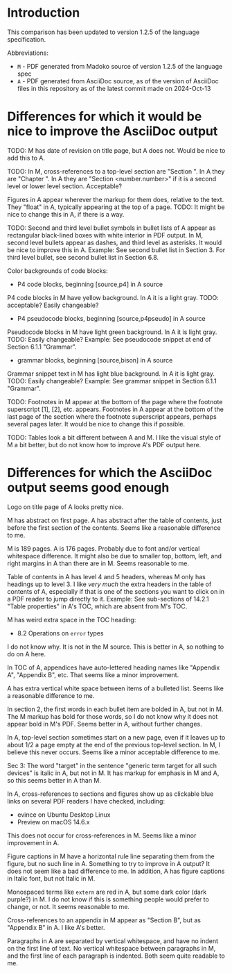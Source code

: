 # Introduction

This comparison has been updated to version 1.2.5 of the language
specification.

Abbreviations:

+ `M` - PDF generated from Madoko source of version 1.2.5 of the
  language spec
+ `A` - PDF generated from AsciiDoc source, as of the version of
  AsciiDoc files in this repository as of the latest commit made on
  2024-Oct-13


# Differences for which it would be nice to improve the AsciiDoc output

TODO: M has date of revision on title page, but A does not.  Would be
nice to add this to A.

TODO: In M, cross-references to a top-level section are "Section
<number>".  In A they are "Chapter <number>".  In A they are "Section
<number.number>" if it is a second level or lower level section.
Acceptable?

Figures in A appear wherever the markup for them does, relative to the
text.  They "float" in A, typically appearing at the top of a page.
TODO: It might be nice to change this in A, if there is a way.

TODO: Second and third level bullet symbols in bullet lists of A
appear as rectangular black-lined boxes with white interior in PDF
output.  In M, second level bullets appear as dashes, and third level
as asterisks.  It would be nice to improve this in A.  Example: See
second bullet list in Section 3.  For third level bullet, see second
bullet list in Section 6.8.

Color backgrounds of code blocks:

+ P4 code blocks, beginning [source,p4] in A source

P4 code blocks in M have yellow background.  In A it is a light gray.
TODO: acceptable?  Easily changeable?

+ P4 pseudocode blocks, beginning [source,p4pseudo] in A source

Pseudocode blocks in M have light green background.  In A it is light
gray.  TODO: Easily changeable?  Example: See pseudocode snippet at
end of Section 6.1.1 "Grammar".

+ grammar blocks, beginning [source,bison] in A source

Grammar snippet text in M has light blue background.  In A it is light
gray.  TODO: Easily changeable?  Example: See grammar snippet in
Section 6.1.1 "Grammar".

TODO: Footnotes in M appear at the bottom of the page where the
footnote superscript [1], [2], etc. appears.  Footnotes in A appear at
the bottom of the last page of the section where the footnote
superscript appears, perhaps several pages later.  It would be nice to
change this if possible.

TODO: Tables look a bit different between A and M.  I like the visual
style of M a bit better, but do not know how to improve A's PDF output
here.


# Differences for which the AsciiDoc output seems good enough

Logo on title page of A looks pretty nice.

M has abstract on first page.  A has abstract after the table of
contents, just before the first section of the contents.  Seems like a
reasonable difference to me.

M is 189 pages.  A is 176 pages.  Probably due to font and/or vertical
whitespace difference.  It might also be due to smaller top, bottom,
left, and right margins in A than there are in M.  Seems reasonable to
me.

Table of contents in A has level 4 and 5 headers, whereas M only has
headings up to level 3.  I like _very much_ the extra headers in the
table of contents of A, especially if that is one of the sections you
want to click on in a PDF reader to jump directly to it.  Example: See
sub-sections of 14.2.1 "Table properties" in A's TOC, which are absent
from M's TOC.

M has weird extra space in the TOC heading:

+ 8.2 Operations on `error` types

I do not know why.  It is not in the M source.  This is better in A,
so nothing to do on A here.

In TOC of A, appendices have auto-lettered heading names like
"Appendix A", "Appendix B", etc.  That seems like a minor improvement.

A has extra vertical white space between items of a bulleted list.
Seems like a reasonable difference to me.

In section 2, the first words in each bullet item are bolded in A, but
not in M.  The M markup has bold for those words, so I do not know why
it does not appear bold in M's PDF.  Seems better in A, without
further changes.

In A, top-level section sometimes start on a new page, even if it
leaves up to about 1/2 a page empty at the end of the previous
top-level section.  In M, I believe this never occurs.  Seems like a
minor acceptable difference to me.

Sec 3: The word "target" in the sentence "generic term target for all
such devices" is italic in A, but not in M.  It has markup for
emphasis in M and A, so this seems better in A than M.

In A, cross-references to sections and figures show up as clickable
blue links on several PDF readers I have checked, including:

+ evince on Ubuntu Desktop Linux
+ Preview on macOS 14.6.x

This does not occur for cross-references in M.  Seems like a minor
improvement in A.

Figure captions in M have a horizontal rule line separating them from
the figure, but no such line in A.  Something to try to improve in A
output?  It does not seem like a bad difference to me.  In addition, A
has figure captions in Italic font, but not Italic in M.

Monospaced terms like `extern` are red in A, but some dark color (dark
purple?) in M.  I do not know if this is something people would prefer
to change, or not.  It seems reasonable to me.

Cross-references to an appendix in M appear as "Section B", but as
"Appendix B" in A.  I like A's better.

Paragraphs in A are separated by vertical whitespace, and have no
indent on the first line of text.  No vertical whitespace between
paragraphs in M, and the first line of each paragraph is indented.
Both seem quite readable to me.
